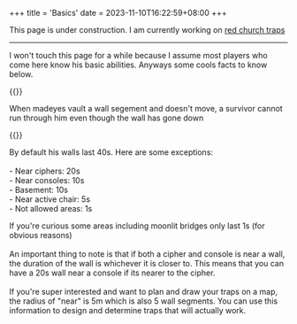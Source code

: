 +++
title = 'Basics'
date = 2023-11-10T16:22:59+08:00
+++

This page is under construction.
I am currently working on 
<a href="/madeyesguide/traps/redchurch/">red church traps</a>

---

<p class="fs-5 mb-4">
I won't touch this page for a while because I assume most players who come here know his basic abilities. Anyways some cools facts to know below.
</p>

{{<d d="5" str="1.Fat body rule">}}
<p class="fs-5 mb-5">
When madeyes vault a wall segement and doesn't move, a survivor cannot run through him even though the wall has gone down
</p>

{{<d d="5" str="2. Wall duratoin">}}
<p class="fs-5 mb-3">
By default his walls last 40s. Here are some exceptions: 
<Br><br>
- Near ciphers: 20s
<br>
- Near consoles: 10s
<br>
- Basement: 10s
<br>
- Near active chair: 5s
<br>
- Not allowed areas: 1s

<p class="fs-5">
If you're curious some areas including moonlit bridges only last 1s (for obvious reasons)
<br><br>
An important thing to note is that if both a cipher and console is near a wall, the duration of the wall is whichever it is closer to. This means that you can have a 20s wall near a console if its nearer to the cipher.
<br><br>
If you're super interested and want to plan and draw your traps on a map, the radius of "near" is 5m which is also 5 wall segments. You can use this information to design and determine traps that will actually work.
</p>



</p>
<p class="fs-5"></p>
<p class="fs-5"></p>